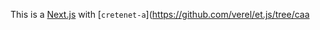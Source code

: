 This is a [Next.js](https://nextjs.org/)
with [`cretenet-a`](https://github.com/verel/et.js/tree/caa
